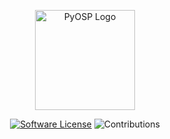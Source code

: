 <p align="center">
  <img alt="PyOSP Logo" src="https://i.imgur.com/KNdbtaJ.png" height="160" /></p>
  <p align="center">
    <a href="/LICENSE"><img alt="Software License" src="https://img.shields.io/github/license/yzh211/PyOSP?style=flat-square"></a>
    <img alt="Contributions" src="https://img.shields.io/badge/contributions-welcome-orange?style=flat-square"></a>

